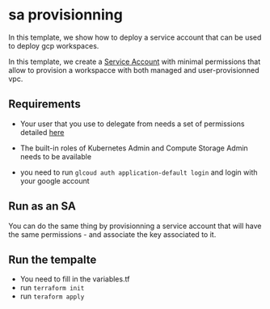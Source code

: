 sa provisionning
=========================

In this template, we show how to deploy a service account that can be used to deploy gcp workspaces.

In this template, we create a [Service Account](https://cloud.google.com/iam/docs/service-account-overview) with minimal permissions that allow to provision a workspacce with both managed and user-provisionned vpc.


## Requirements

- Your user that you use to delegate from needs a set of permissions detailed [here](https://docs.gcp.databricks.com/administration-guide/cloud-configurations/gcp/permissions.html#required-user-permissions-or-service-account-permissions-to-create-a-workspace)

- The built-in roles of Kubernetes Admin and Compute Storage Admin needs to be available

- you need to run `glcoud auth application-default login` and login with your google account

## Run as an SA 

You can do the same thing by provisionning a service account that will have the same permissions - and associate the key associated to it.


## Run the tempalte

- You need to fill in the variables.tf 
- run `terraform init`
- run `teraform apply`